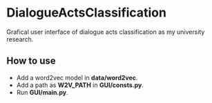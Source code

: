 # DialogueActsClassification
Grafical user interface of dialogue acts classification as my university research.

## How to use
- Add a word2vec model in **data/word2vec**.
- Add a path as **W2V_PATH** in **GUI/consts.py**.
- Run **GUI/main.py**.
